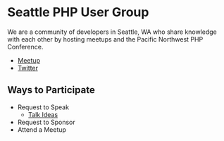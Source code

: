 # Seattle PHP User Group

We are a community of developers in Seattle, WA who share knowledge with each other by hosting meetups and the Pacific Northwest PHP Conference. 

* [Meetup](https://www.meetup.com/seaphp/)
* [Twitter](https://twitter.com/seaphp)

## Ways to Participate

* Request to Speak
    - [Talk Ideas](talk-ideas.md)
* Request to Sponsor
* Attend a Meetup
